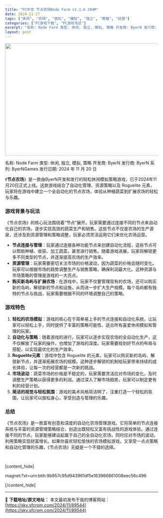 ```yaml
---
title: "PC中文 节点农场Node Farm v1.1.6 204M"
date: 2024-11-27
tags: ["休闲", "农场", "放松", "模拟", "独立", "策略", "经营"]
categories: ["PC游戏下载", "PC游戏专区"]
excerpt: "名称: Node Farm 类型: 休闲, 独立, 模拟, 策略 开发商: ByerN 发行商: ByerN 系列: ByerNGames 发行日期: 2024 年 11 月 20 日 《节点农场》是一款由ByerN开发和发行的轻松休闲模拟策略游戏，已于2024年11月20日正式上线。这款游戏结合了&hellip;"
layout: post
---
```


<img class="aligncenter size-full wp-image-89545" src="https://sky.sfcrom.com/wp-content/uploads/2024/11/2024112702433614.webp" alt="" width="660" height="370" />

名称: Node Farm
类型: 休闲, 独立, 模拟, 策略
开发商: ByerN
发行商: ByerN
系列: ByerNGames
发行日期: 2024 年 11 月 20 日

《<strong>节点农场</strong>》是一款由ByerN开发和发行的轻松休闲模拟策略游戏，已于2024年11月20日正式上线。这款游戏结合了自动化管理、资源策略以及 Roguelite 元素，玩家将在游戏中建立一个全自动化的节点农场，体验从种植蔬菜到扩展农场的轻松与乐趣。
<h3><strong>游戏背景与玩法</strong></h3>
《节点农场》的核心玩法围绕着“节点”展开。玩家需要通过连接不同的节点来自动化自己的农场，逐步实现高效的蔬菜生产和销售。这些节点不仅是农场的生产源泉，还涉及到资源管理和策略调整，玩家必须灵活运用它们来优化农场运营。
<ul>
 	<li><strong>节点连接与管理</strong>：玩家通过连接各种功能节点来创建自动化流程，这些节点可以帮助种植、收获、加工蔬菜，甚至进行销售。随着游戏进展，玩家将解锁更多不同类型的节点，并逐渐提高农场的生产效率。</li>
 	<li><strong>资源管理</strong>：玩家需要密切关注市场的价格波动，因为蔬菜的价格会随时变化。玩家可以根据市场的趋势调整生产与销售策略，确保利润最大化。这种资源与市场策略的管理是游戏的一大亮点。</li>
 	<li><strong>购买新岛屿与扩展农场</strong>：在游戏中，玩家不仅要管理现有的农场，还可以购买新的岛屿，解锁新的节点和设施，从而进一步扩大生产规模。每个岛屿都有独特的节点与挑战，玩家需要根据不同的环境调整自己的策略。</li>
</ul>
<h3><strong>游戏特色</strong></h3>
<ol>
 	<li><strong>轻松的农场模拟</strong>：游戏的核心在于简单易上手的节点连接和自动化系统，让玩家可以轻松上手，同时提供了丰富的策略可能性，适合所有喜爱休闲模拟和管理的玩家。</li>
 	<li><strong>自动化与策略</strong>：随着游戏的进行，玩家可以逐步实现农场的全自动化生产，这不仅解放了玩家的操作，也增加了游戏的深度。玩家需要规划好节点的布局与搭配，以实现最优化的生产效率。</li>
 	<li><strong>Roguelite元素</strong>：游戏中包含 Roguelite 的元素，玩家可以购买新的岛屿、解锁新节点，并逐渐拓展农场的规模。这种逐步解锁的机制给玩家带来持续的成长体验，让每一次的经营都是一次新的挑战。</li>
 	<li><strong>市场波动</strong>：蔬菜市场的价格是不稳定的，玩家需要灵活应对市场的变化，及时调整生产策略以获得更多的利润。通过深入了解市场趋势，玩家可以制定更有利的经营计划。</li>
 	<li><strong>简洁的视觉与轻松氛围</strong>：游戏的美术风格简洁明了，注重打造一个轻松的氛围，让玩家可以放松身心，享受创造与管理的乐趣。</li>
</ol>
<h3><strong>总结</strong></h3>
《节点农场》是一款富有创意和深度的自动化农场管理游戏。它将简单的节点连接系统与丰富的资源管理策略结合，创造出既轻松又富有挑战性的游戏体验。通过连接不同的节点，玩家能够建设起属于自己的全自动化农场，同时应对市场的波动，利用策略实现财富增长。如果你喜欢轻松愉快的农场模拟游戏，又享受一点点策略和自动化管理的乐趣，《节点农场》无疑是一个不错的选择。

&nbsp;

[content_hide]

magnet:?xt=urn:btih:9b957c95d943961df5e163966861008eec56c496

[/content_hide]

---
📖 **下载地址/原文地址：** 本文最初发布于我的博客网站：[https://sky.sfcrom.com/2024/11/89544](https://sky.sfcrom.com/2024/11/89544)
